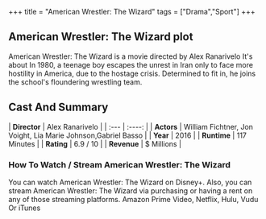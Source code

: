 +++
title = "American Wrestler: The Wizard"
tags = ["Drama","Sport"]
+++
## American Wrestler: The Wizard plot
American Wrestler: The Wizard is a movie directed by Alex Ranarivelo It's about In 1980, a teenage boy escapes the unrest in Iran only to face more hostility in America, due to the hostage crisis. Determined to fit in, he joins the school's floundering wrestling team.
## Cast And Summary
| **Director**      | Alex Ranarivelo |
    | :---        |    :----:   |
    |  **Actors** | William Fichtner, Jon Voight, Lia Marie Johnson,Gabriel Basso |
    | **Year**   | 2016    |
    |  **Runtime** | 117 Minutes |
    |  **Rating** | 6.9 / 10 | 
    |  **Revenue** | $ Millions |
### How To Watch / Stream American Wrestler: The Wizard
You can watch American Wrestler: The Wizard on Disney+.
Also, you can stream American Wrestler: The Wizard via purchasing or having a rent on any of those streaming platforms.
Amazon Prime Video, Netflix, Hulu, Vudu Or iTunes